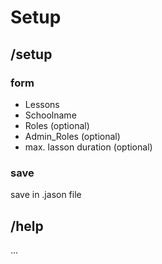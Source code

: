 # Setup

## /setup
### form

- Lessons
- Schoolname
- Roles (optional)
- Admin_Roles (optional)
- max. lasson duration (optional)

### save

save in .jason file

## /help

...

## 